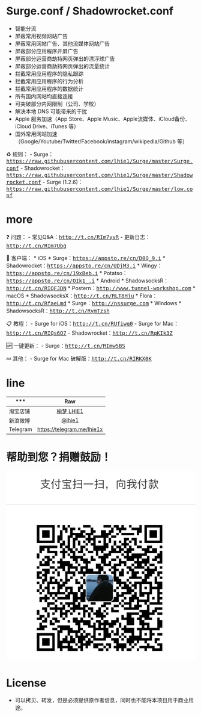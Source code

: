 # Surge.conf / Shadowrocket.conf

* 智能分流
* 屏蔽常用视频网站广告
* 屏蔽常用网站广告、其他流媒体网站广告
* 屏蔽部分应用程序开屏广告
* 屏蔽部分运营商劫持网页弹出的漂浮球广告
* 屏蔽部分运营商劫持网页弹出的流量统计
* 拦截常用应用程序的隐私跟踪
* 拦截常用应用程序的行为分析
* 拦截常用应用程序的数据统计
* 所有国内网站均直接连接
* 可突破部分内网限制（公司、学校）
* 解决本地 DNS 可能带来的干扰
* Apple 服务加速（App Store、Apple Music、Apple流媒体、iCloud备份、iCloud Drive、iTunes 等）
* 国外常用网站加速（Google/Youtube/Twitter/Facebook/instagram/wikipedia/Github 等）

♻️ 规则：
    - Surge：<kbd>https://raw.githubusercontent.com/lhie1/Surge/master/Surge.conf</kbd>
    - Shadowrocket：<kbd>https://raw.githubusercontent.com/lhie1/Surge/master/Shadowrocket.conf</kbd>
    - Surge (1.2.6)：<kbd>https://raw.githubusercontent.com/lhie1/Surge/master/low.conf</kbd>

# more

❓ 问题：
    - 常见Q&A：<kbd>http://t.cn/RIm7yvR</kbd>
    - 更新日志：<kbd>http://t.cn/RIm7Ubg</kbd>

🔰 客户端：
    * iOS
        * Surge：<kbd>https://appsto.re/cn/D0Q_9.i</kbd>
        * Shadowrocket：<kbd>https://appsto.re/cn/UDjM3.i</kbd>
        * Wingy：<kbd>https://appsto.re/cn/19xBeb.i</kbd>
        * Potatso：<kbd>https://appsto.re/cn/OIk1_.i</kbd>
    * Android
        * ShadowsocksR：<kbd>http://t.cn/RIQFJDN</kbd>
        * Postern：<kbd>http://www.tunnel-workshop.com</kbd>
    * macOS
        * ShadowsocksX：<kbd>http://t.cn/RLT8Hju</kbd>
        * Flora：<kbd>http://t.cn/RfaeLmd</kbd>
        * Surge：<kbd>http://nssurge.com</kbd>
    * Windows
        * ShadowsocksR：<kbd>http://t.cn/RymTzsh</kbd>

📋 教程：
    - Surge for iOS：<kbd>http://t.cn/RUfiwq0</kbd>
    - Surge for Mac：<kbd>http://t.cn/RIQs6O7</kbd>
    - Shadowrocket：<kbd>http://t.cn/RqKIk3Z</kbd>

🆙 一键更新：
    - Surge：<kbd>http://t.cn/RImw5BS</kbd>

💤 其他：
    - Surge for Mac 破解版：<kbd>http://t.cn/RIRKX0K</kbd>

# line

*** | Raw |
---------|:---------:
淘宝店铺  | [榆梦 LHIE1](https://shop116319160.taobao.com)
新浪微博 | [ @lhie1](http://www.weibo.com/1748625493)
Telegram | https://telegram.me/lhie1x


# 帮助到您？捐赠鼓励！

![](/img/alipay.png "alipay：lhie1@qq.com")


# License

* 可以拷贝、转发，但是必须提供原作者信息，同时也不能将本项目用于商业用途。
